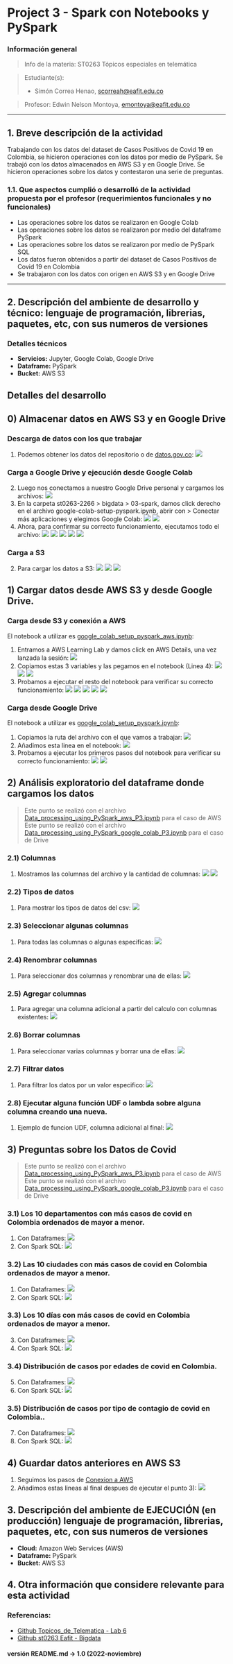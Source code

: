 # **Project 3 - Spark con Notebooks y PySpark**

### **Información general**
> Info de la materia: ST0263 Tópicos especiales en telemática

> Estudiante(s): 
> * Simón Correa Henao, scorreah@eafit.edu.co

> Profesor: Edwin Nelson Montoya, emontoya@eafit.edu.co

---  

## **1. Breve descripción de la actividad**

Trabajando con los datos del dataset de Casos Positivos de Covid 19 en Colombia, se hicieron operaciones con los datos por medio de PySpark. Se trabajó con los datos almacenados en AWS S3 y en Google Drive. Se hicieron operaciones sobre los datos y contestaron una serie de preguntas.

### **1.1. Que aspectos cumplió o desarrolló de la actividad propuesta por el profesor (requerimientos funcionales y no funcionales)**

* Las operaciones sobre los datos se realizaron en Google Colab
* Las operaciones sobre los datos se realizaron por medio del dataframe PySpark
* Las operaciones sobre los datos se realizaron por medio de PySpark SQL
* Los datos fueron obtenidos a partir del dataset de Casos Positivos de Covid 19 en Colombia
* Se trabajaron con los datos con origen en AWS S3 y en Google Drive
  
---  

## **2. Descripción del ambiente de desarrollo y técnico: lenguaje de programación, librerias, paquetes, etc, con sus numeros de versiones**
  
### **Detalles técnicos**  

* **Servicios:** Jupyter, Google Colab, Google Drive
* **Dataframe:** PySpark
* **Bucket:** AWS S3

## **Detalles del desarrollo**
## **0) Almacenar datos en AWS S3 y en Google Drive**
### **Descarga de datos con los que trabajar**
   1. Podemos obtener los datos del repositorio o de [datos.gov.co](https://www.datos.gov.co/api/views/gt2j-8ykr/rows.csv?accessType=DOWNLOAD):
        ![](img/download-repo.png)
### **Carga a Google Drive y ejecución desde Google Colab**
   2. Luego nos conectamos a nuestro Google Drive personal y cargamos los archivos:
        ![](img/google-colab.png)
   3. En la carpeta st0263-2266 > bigdata > 03-spark, damos click derecho en el archivo google-colab-setup-pyspark.ipynb, abrir con > Conectar más aplicaciones y elegimos Google Colab:
        ![](img/google-colab-2.png)
        ![](img/google-colab-3.png)
   4. Ahora, para confirmar su correcto funcionamiento, ejecutamos todo el archivo:
        ![](img/spark.png)
        ![](img/spark-1.png)
        ![](img/spark-2.png)
        ![](img/spark-3.png)
        ![](img/spark-4.png)
### **Carga a S3**
   2. Para cargar los datos a S3:
        ![](img/load-to-s3.png)
        ![](img/load-to-s3-1.png)
        ![](img/load-to-s3-2.png)
## **1) Cargar datos desde AWS S3 y desde Google Drive.**
### **Carga desde S3 y conexión a AWS**
El notebook a utilizar es [google_colab_setup_pyspark_aws.ipynb](google_colab_setup_pyspark_aws.ipynb):
   1. Entramos a AWS Learning Lab y damos click en AWS Details, una vez lanzada la sesión:
        ![](img/spark-aws.png)
   2. Copiamos estas 3 variables y las pegamos en el notebook (Linea 4):
        ![](img/spark-aws-1.png)
        ![](img/spark-aws-2.png)
        ![](img/spark-aws-3.png)
   3. Probamos a ejecutar el resto del notebook para verificar su correcto funcionamiento:
        ![](img/spark-aws-4.png)
        ![](img/spark-aws-5.png)
        ![](img/spark-aws-6.png)
        ![](img/spark-aws-7.png)
        ![](img/spark-aws-8.png)
### **Carga desde Google Drive**
El notebook a utilizar es [google_colab_setup_pyspark.ipynb](google_colab_setup_pyspark.ipynb):
   1. Copiamos la ruta del archivo con el que vamos a trabajar:
        ![](img/spark-gc.png)
   2. Añadimos esta linea en el notebook:
        ![](img/carga-drive.png)
   3. Probamos a ejecutar los primeros pasos del notebook para verificar su correcto funcionamiento:
        ![](img/spark-gc-1.png)
        ![](img/spark-gc-2.png)

## **2) Análisis exploratorio del dataframe donde cargamos los datos**
> Este punto se realizó con el archivo [Data_processing_using_PySpark_aws_P3.ipynb](Data_processing_using_PySpark_aws_P3.ipynb) para el caso de AWS
> Este punto se realizó con el archivo [Data_processing_using_PySpark_google_colab_P3.ipynb](Data_processing_using_PySpark_google_colab_P3.ipynb) para el caso de Drive
### **2.1) Columnas**
   1. Mostramos las columnas del archivo y la cantidad de columnas:
        ![](img/spark-gc-3.png)
        ![](img/spark-gc-4.png)
### **2.2) Tipos de datos**
   1. Para mostrar los tipos de datos del csv:
        ![](img/spark-gc-5.png)
### **2.3) Seleccionar algunas columnas**
   1. Para todas las columnas o algunas especificas:
        ![](img/spark-gc-6.png)
### **2.4) Renombrar columnas**
   1. Para seleccionar dos columnas y renombrar una de ellas:
        ![](img/spark-gc-7.png)
### **2.5) Agregar columnas**
   1. Para agregar una columna adicional a partir del calculo con columnas existentes:
        ![](img/spark-gc-9.png)
### **2.6) Borrar columnas**
   1. Para seleccionar varias columnas y borrar una de ellas:
        ![](img/spark-gc-8.png)
### **2.7) Filtrar datos**
   1. Para filtrar los datos por un valor especifico:
        ![](img/spark-gc-10.png)
### **2.8) Ejecutar alguna función UDF o lambda sobre alguna columna creando una nueva.**
   1. Ejemplo de funcion UDF, columna adicional al final:
        ![](img/spark-gc-11.png)
## **3) Preguntas sobre los Datos de Covid**
> Este punto se realizó con el archivo [Data_processing_using_PySpark_aws_P3.ipynb](Data_processing_using_PySpark_aws_P3.ipynb) para el caso de AWS
> Este punto se realizó con el archivo [Data_processing_using_PySpark_google_colab_P3.ipynb](Data_processing_using_PySpark_google_colab_P3.ipynb) para el caso de Drive
### **3.1) Los 10 departamentos con más casos de covid en Colombia ordenados de mayor a menor.**
   1. Con Dataframes:
        ![](img/3-1-dataframe.png)
   2. Con Spark SQL:
        ![](img/3-1-spark-sql.png)
### **3.2) Las 10 ciudades con más casos de covid en Colombia ordenados de mayor a menor.**
   1. Con Dataframes:
        ![](img/3-2-dataframe.png)
   2. Con Spark SQL:
        ![](img/3-2-spark-sql.png)
### **3.3) Los 10 días con más casos de covid en Colombia ordenados de mayor a menor.**
   3. Con Dataframes:
        ![](img/3-3-dataframe.png)
   4. Con Spark SQL:
        ![](img/3-3-spark-sql.png)

### **3.4) Distribución de casos por edades de covid en Colombia.**
   5. Con Dataframes:
        ![](img/3-4-dataframe.png)
   6. Con Spark SQL:
        ![](img/3-4-spark-sql.png)
### **3.5) Distribución de casos por tipo de contagio de covid en Colombia..**
   7. Con Dataframes:
        ![](img/3-5-dataframe.png)
   8. Con Spark SQL:
        ![](img/3-5-spark-sql.png)

## **4) Guardar datos anteriores en AWS S3**
   1. Seguimos los pasos de [Conexion a AWS](#carga-desde-s3-y-conexión-a-aws)
   2. Añadimos estas lineas al final despues de ejecutar el punto 3):
      ![](img/save.png)
## **3. Descripción del ambiente de EJECUCIÓN (en producción) lenguaje de programación, librerias, paquetes, etc, con sus numeros de versiones**
* **Cloud:** Amazon Web Services (AWS)
* **Dataframe:** PySpark
* **Bucket:** AWS S3

## **4. Otra información que considere relevante para esta actividad**

### **Referencias:**
- [Github Topicos_de_Telematica - Lab 6](../../Labs/Lab%206/README.md)
- [Github st0263 Eafit - Bigdata](https://github.com/st0263eafit/st0263-2022-2/tree/main/bigdata/03-spark)

#### versión README.md -> 1.0 (2022-noviembre)